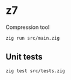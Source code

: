 # z7
Compression tool

```bash
zig run src/main.zig
```

## Unit tests
```bash
zig test src/tests.zig
```
